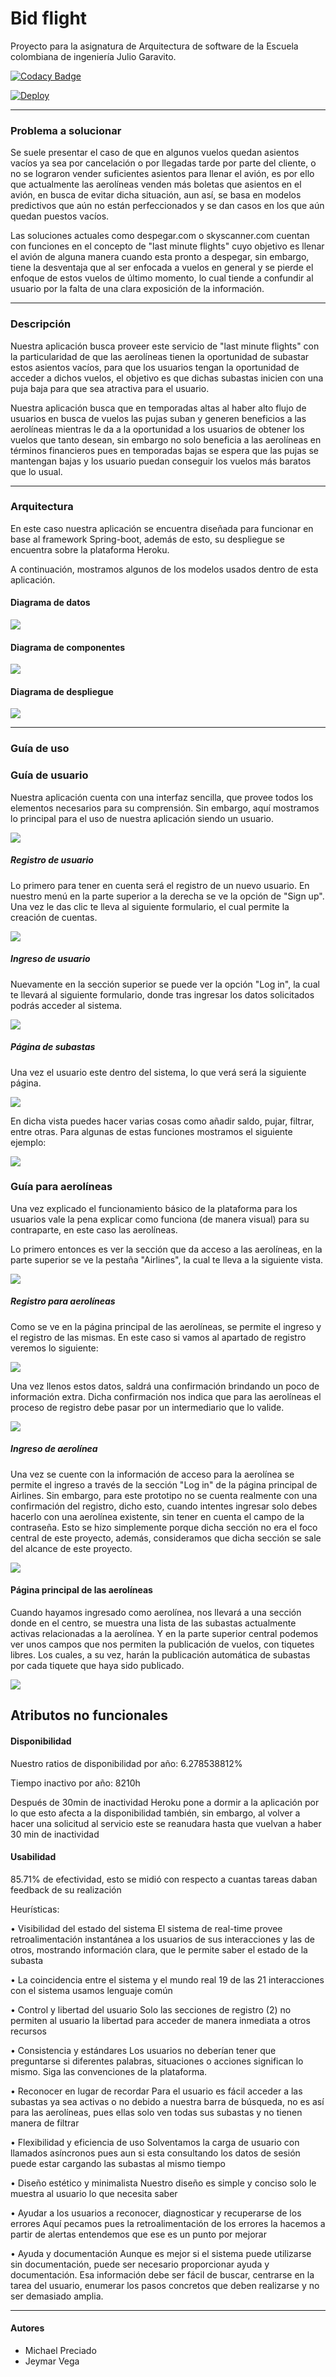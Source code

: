 # Bid flight

Proyecto para la asignatura de Arquitectura de software de la Escuela colombiana de ingeniería Julio Garavito.

[![Codacy Badge](https://app.codacy.com/project/badge/Grade/f78da0525bac44e9a5fce4a038129ff7)](https://www.codacy.com/gh/nosedeJava/bid-flight?utm_source=github.com&amp;utm_medium=referral&amp;utm_content=nosedeJava/bid-flight&amp;utm_campaign=Badge_Grade)


[![Deploy](https://www.herokucdn.com/deploy/button.svg)](https://bid-flight.herokuapp.com)

--- 
### Problema a solucionar

Se suele presentar el caso de que en algunos vuelos quedan asientos vacíos ya sea por cancelación o por llegadas tarde por parte del cliente, o no se lograron vender suficientes asientos para llenar el avión, es por ello que actualmente las aerolíneas venden más boletas que asientos en el avión, en busca de evitar dicha situación, aun así, se basa en modelos predictivos que aún no están perfeccionados y se dan casos en los que aún quedan puestos vacíos. 

Las soluciones actuales como despegar.com o skyscanner.com cuentan con funciones en el concepto de "last minute flights" cuyo objetivo es llenar el avión de alguna manera cuando esta pronto a despegar, sin embargo, tiene la desventaja que al ser enfocada a vuelos en general y se pierde el enfoque de estos vuelos de último momento, lo cual tiende a confundir al usuario por la falta de una clara exposición de la información. 

---
### Descripción

Nuestra aplicación busca proveer este servicio de "last minute flights" con la particularidad de que las aerolíneas tienen la oportunidad de subastar estos asientos vacíos, para que los usuarios tengan la oportunidad de acceder a dichos vuelos, el objetivo es que dichas subastas inicien con una puja baja para que sea atractiva para el usuario.

Nuestra aplicación busca que en temporadas altas al haber alto flujo de usuarios en busca de vuelos las pujas suban y generen beneficios a las aerolíneas mientras le da a la oportunidad a los usuarios de obtener los vuelos que tanto desean, sin embargo no solo beneficia a las aerolíneas en términos financieros pues en temporadas bajas se espera que las pujas se mantengan bajas y los usuario puedan conseguir los vuelos más baratos que lo usual.


---
### Arquitectura

En este caso nuestra aplicación se encuentra diseñada para funcionar en base al framework Spring-boot, además de esto, su despliegue se encuentra sobre la plataforma Heroku.

A continuación, mostramos algunos de los modelos usados dentro de esta aplicación.

#### Diagrama de datos
![](img/dbDiagram.PNG)

#### Diagrama de componentes
![](img/componentsDiagram.PNG)

#### Diagrama de despliegue
![](img/deploymentDiagram.PNG)

---
### Guía de uso

### Guía de usuario
Nuestra aplicación cuenta con una interfaz sencilla, que provee todos los elementos necesarios para su comprensión. Sin embargo, aquí mostramos lo principal para el uso de nuestra aplicación siendo un usuario.

![](img/mainPage.PNG)

##### Registro de usuario
Lo primero para tener en cuenta será el registro de un nuevo usuario. 
En nuestro menú en la parte superior a la derecha se ve la opción de "Sign up". Una vez le das clic te lleva al siguiente formulario, el cual permite la creación de cuentas.

![](img/registerPage.PNG)

##### Ingreso de usuario
Nuevamente en la sección superior se puede ver la opción "Log in", la cual te llevará al siguiente formulario, donde tras ingresar los datos solicitados podrás acceder al sistema.

![](img/loginPage.PNG)

##### Página de subastas
Una vez el usuario este dentro del sistema, lo que verá será la siguiente página.

![](img/auctionsPage.PNG)

En dicha vista puedes hacer varias cosas como añadir saldo, pujar, filtrar, entre otras. Para algunas de estas funciones mostramos el siguiente ejemplo:

![](img/userGuideToBid.gif)

### Guía para aerolíneas

Una vez explicado el funcionamiento básico de la plataforma para los usuarios vale la pena explicar como funciona (de manera visual) para su contraparte, en este caso las aerolíneas.

Lo primero entonces es ver la sección que da acceso a las aerolíneas, en la parte superior se ve la pestaña "Airlines", la cual te lleva a la siguiente vista.

![](img/airline.PNG)

##### Registro para aerolíneas

Como se ve en la página principal de las aerolíneas, se permite el ingreso y el registro de las mismas. En este caso si vamos al apartado de registro veremos lo siguiente:

![](img/registerAirlinePage.PNG)

Una vez llenos estos datos, saldrá una confirmación brindando un poco de información extra. Dicha confirmación nos indica que para las aerolíneas el proceso de registro debe pasar por un intermediario que lo valide.

![](img/registerAirlineConfirmation.PNG)

##### Ingreso de aerolínea

Una vez se cuente con la información de acceso para la aerolínea se permite el ingreso a través de la sección "Log in" de la página principal de Airlines. Sin embargo, para este prototipo no se cuenta realmente con una confirmación del registro, dicho esto, cuando intentes ingresar solo debes hacerlo con una aerolínea existente, sin tener en cuenta el campo de la contraseña. Esto se hizo simplemente porque dicha sección no era el foco central de este proyecto, además, consideramos que dicha sección se sale del alcance de este proyecto.

![](img/loginAirlinePage.PNG)

#### Página principal de las aerolíneas

Cuando hayamos ingresado como aerolínea, nos llevará a una sección donde en el centro, se muestra una lista de las subastas actualmente activas relacionadas a la aerolínea. Y en la parte superior central podemos ver unos campos que nos permiten la publicación de vuelos, con tiquetes libres. Los cuales, a su vez, harán la publicación automática de subastas por cada tiquete que haya sido publicado.

![](img/mainAirlinePage.PNG)

## Atributos no funcionales

#### Disponibilidad


Nuestro ratios de disponibilidad por año: 6.278538812% 

Tiempo inactivo por año: 8210h 

Después de 30min de inactividad Heroku pone a dormir a la aplicación por lo que esto afecta a la disponibilidad también, sin embargo, al volver a hacer una solicitud al servicio este se reanudara hasta que vuelvan a haber 30 min de inactividad



#### Usabilidad


85.71% de efectividad, esto se midió con respecto a cuantas tareas daban feedback de su realización

Heurísticas:

•	Visibilidad del estado del sistema
El sistema de real-time provee retroalimentación instantánea a los usuarios de sus interacciones y las de otros, mostrando información clara, que le permite saber el estado de la subasta

•	La coincidencia entre el sistema y el mundo real
19 de las 21 interacciones con el sistema usamos lenguaje común

•	Control y libertad del usuario
Solo las secciones de registro (2) no permiten al usuario la libertad para acceder de manera inmediata a otros recursos

•	Consistencia y estándares
Los usuarios no deberían tener que preguntarse si diferentes palabras, situaciones o acciones significan lo mismo. Siga las convenciones de la plataforma.

•	Reconocer en lugar de recordar
Para el usuario es fácil acceder a las subastas ya sea activas o no debido a nuestra barra de búsqueda, no es así para las aerolíneas, pues ellas solo ven todas sus subastas y no tienen manera de filtrar

•	Flexibilidad y eficiencia de uso
Solventamos la carga de usuario con llamados asíncronos pues aun si esta consultando los datos de sesión puede estar cargando las subastas al mismo tiempo

•	Diseño estético y minimalista
Nuestro diseño es simple y conciso solo le muestra al usuario lo que necesita saber

•	Ayudar a los usuarios a reconocer, diagnosticar y recuperarse de los errores
Aquí pecamos pues la retroalimentación de los errores la hacemos a partir de alertas entendemos que ese es un punto por mejorar

•	Ayuda y documentación
Aunque es mejor si el sistema puede utilizarse sin documentación, puede ser necesario proporcionar ayuda y documentación. Esa información debe ser fácil de buscar, centrarse en la tarea del usuario, enumerar los pasos concretos que deben realizarse y no ser demasiado amplia.

---
#### Autores
- Michael Preciado 
- Jeymar Vega 
